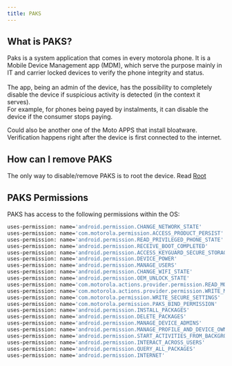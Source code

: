 ```yaml
---
title: PAKS
---
```


## What is PAKS?

Paks is a system application that comes in every motorola phone. It is a Mobile Device Management app (MDM), which serve the purpose mainly in IT and carrier locked devices to verify the phone integrity and status.<br/><br/>
The app, being an admin of the device, has the possibility to completely disable the device if suspicious activity is detected (in the context it serves).<br/>
For example, for phones being payed by instalments, it can disable the device if the consumer stops paying.<br/>

Could also be another one of the Moto APPS that install bloatware.<br/>
Verification happens right after the device is first connected to the internet.

## How can I remove PAKS

The only way to disable/remove PAKS is to root the device. Read [Root](../modding/root.md)

## PAKS Permissions

PAKS has access to the following permissions within the OS:

```sh
uses-permission: name='android.permission.CHANGE_NETWORK_STATE'
uses-permission: name='com.motorola.permission.ACCESS_PRODUCT_PERSIST'
uses-permission: name='android.permission.READ_PRIVILEGED_PHONE_STATE'
uses-permission: name='android.permission.RECEIVE_BOOT_COMPLETED'
uses-permission: name='android.permission.ACCESS_KEYGUARD_SECURE_STORAGE'
uses-permission: name='android.permission.DEVICE_POWER'
uses-permission: name='android.permission.MANAGE_USERS'
uses-permission: name='android.permission.CHANGE_WIFI_STATE'
uses-permission: name='android.permission.OEM_UNLOCK_STATE'
uses-permission: name='com.motorola.actions.provider.permission.READ_MODES'
uses-permission: name='com.motorola.actions.provider.permission.WRITE_MODES'
uses-permission: name='com.motorola.permission.WRITE_SECURE_SETTINGS'
uses-permission: name='com.motorola.permission.PAKS_BIND_PERMISSION'
uses-permission: name='android.permission.INSTALL_PACKAGES'
uses-permission: name='android.permission.DELETE_PACKAGES'
uses-permission: name='android.permission.MANAGE_DEVICE_ADMINS'
uses-permission: name='android.permission.MANAGE_PROFILE_AND_DEVICE_OWNERS'
uses-permission: name='android.permission.START_ACTIVITIES_FROM_BACKGROUND'
uses-permission: name='android.permission.INTERACT_ACROSS_USERS'
uses-permission: name='android.permission.QUERY_ALL_PACKAGES'
uses-permission: name='android.permission.INTERNET'
```
